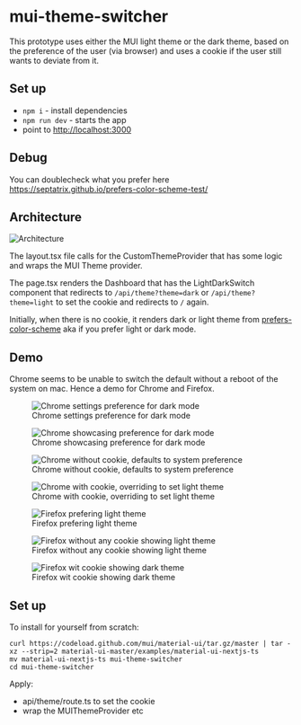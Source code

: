# mui-theme-switcher

This prototype uses either the MUI light theme or the dark theme, based on the preference of the user (via browser) and uses a cookie if the user still wants to deviate from it.

## Set up

- `npm i` - install dependencies
- `npm run dev` - starts the app
- point to <http://localhost:3000>

## Debug

You can doublecheck what you prefer here <https://septatrix.github.io/prefers-color-scheme-test/>

## Architecture

![Architecture](docs/architecture.png)

The layout.tsx file calls for the CustomThemeProvider that has some logic and wraps the MUI Theme provider.

The page.tsx renders the Dashboard that has the LightDarkSwitch component that redirects to `/api/theme?theme=dark` or `/api/theme?theme=light` to set the cookie and redirects to `/` again.

Initially, when there is no cookie, it renders dark or light theme from [prefers-color-scheme](https://developer.mozilla.org/en-US/docs/Web/CSS/@media/prefers-color-scheme) aka if you prefer light or dark mode.

## Demo

Chrome seems to be unable to switch the default without a reboot of the system on mac. Hence a demo for Chrome and Firefox.

<figure>
  <img
  src="docs/chrome-settings.png"
  alt="Chrome settings preference for dark mode">
  <figcaption>Chrome settings preference for dark mode</figcaption>
</figure>

<figure>
  <img
  src="docs/chrome-prefer-color-scheme.png"
  alt="Chrome showcasing preference for dark mode">
  <figcaption>Chrome showcasing preference for dark mode</figcaption>
</figure>

<figure>
  <img
  src="docs/chrome-no-cookie.png"
  alt="Chrome without cookie, defaults to system preference">
  <figcaption>Chrome without cookie, defaults to system preference</figcaption>
</figure>

<figure>
  <img
  src="docs/chrome-cookie-light.png"
  alt="Chrome with cookie, overriding to set light theme">
  <figcaption>Chrome with cookie, overriding to set light theme</figcaption>
</figure>

<figure>
  <img
  src="docs/firefox-prefer-color-scheme.png"
  alt="Firefox prefering light theme">
  <figcaption>Firefox prefering light theme</figcaption>
</figure>

<figure>
  <img
  src="docs/firefox-no-cookie.png"
  alt="Firefox without any cookie showing light theme">
  <figcaption>Firefox without any cookie showing light theme</figcaption>
</figure>

<figure>
  <img
  src="docs/firefox-cookie-dark.png"
  alt="Firefox wit cookie showing dark theme">
  <figcaption>Firefox wit cookie showing dark theme</figcaption>
</figure>

## Set up

To install for yourself from scratch:

```shell
curl https://codeload.github.com/mui/material-ui/tar.gz/master | tar -xz --strip=2 material-ui-master/examples/material-ui-nextjs-ts
mv material-ui-nextjs-ts mui-theme-switcher
cd mui-theme-switcher
```

Apply:

- api/theme/route.ts to set the cookie
- wrap the MUIThemeProvider
  etc
